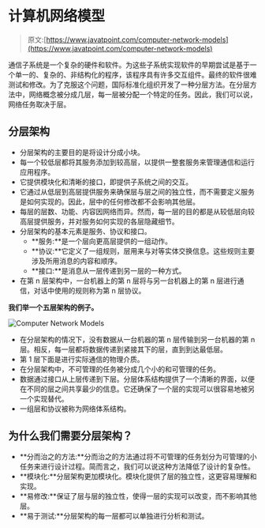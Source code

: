 # 计算机网络模型

> 原文:[https://www.javatpoint.com/computer-network-models](https://www.javatpoint.com/computer-network-models)

通信子系统是一个复杂的硬件和软件。为这些子系统实现软件的早期尝试是基于一个单一的、复杂的、非结构化的程序，该程序具有许多交互组件。最终的软件很难测试和修改。为了克服这个问题，国际标准化组织开发了一种分层方法。在分层方法中，网络概念被分成几层，每一层被分配一个特定的任务。因此，我们可以说，网络任务取决于层。

## 分层架构

*   分层架构的主要目的是将设计分成小块。
*   每一个较低层都将其服务添加到较高层，以提供一整套服务来管理通信和运行应用程序。
*   它提供模块化和清晰的接口，即提供子系统之间的交互。
*   它通过从低层到高层提供服务来确保层与层之间的独立性，而不需要定义服务是如何实现的。因此，层中的任何修改都不会影响其他层。
*   每层的层数、功能、内容因网络而异。然而，每一层的目的都是从较低层向较高层提供服务，并对服务如何实现的各层隐藏细节。
*   分层架构的基本元素是服务、协议和接口。
    *   **服务:**是一个层向更高层提供的一组动作。
    *   **协议:**它定义了一组规则，层用来与对等实体交换信息。这些规则主要涉及所用消息的内容和顺序。
    *   **接口:**是消息从一层传递到另一层的一种方式。
*   在第 n 层架构中，一台机器上的第 n 层将与另一台机器上的第 n 层进行通信，对话中使用的规则称为第 n 层协议。

**我们举一个五层架构的例子。**

![Computer Network Models](../Images/0af52b54d07fbd5de90bfc51b91f1724.png)

*   在分层架构的情况下，没有数据从一台机器的第 n 层传输到另一台机器的第 n 层。相反，每一层都将数据传递到紧接其下的层，直到到达最低层。
*   第 1 层下面是进行实际通信的物理介质。
*   在分层架构中，不可管理的任务被分成几个小的和可管理的任务。
*   数据通过接口从上层传递到下层。分层体系结构提供了一个清晰的界面，以便在不同的层之间共享最少的信息。它还确保了一个层的实现可以很容易地被另一个实现替代。
*   一组层和协议被称为网络体系结构。

## 为什么我们需要分层架构？

*   **分而治之的方法:**分而治之的方法通过将不可管理的任务划分为可管理的小任务来进行设计过程。简而言之，我们可以说这种方法降低了设计的复杂性。
*   **模块化:**分层架构更加模块化。模块化提供了层的独立性，这更容易理解和实现。
*   **易修改:**保证了层与层的独立性，使得一层的实现可以改变，而不影响其他层。
*   **易于测试:**分层架构的每一层都可以单独进行分析和测试。